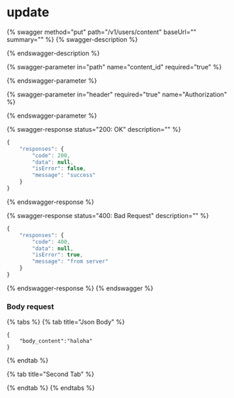 # update

{% swagger method="put" path="/v1/users/content" baseUrl="" summary="" %}
{% swagger-description %}

{% endswagger-description %}

{% swagger-parameter in="path" name="content_id" required="true" %}

{% endswagger-parameter %}

{% swagger-parameter in="header" required="true" name="Authorization" %}

{% endswagger-parameter %}

{% swagger-response status="200: OK" description="" %}
```javascript
{
    "responses": {
        "code": 200,
        "data": null,
        "isError": false,
        "message": "success"
    }
}
```
{% endswagger-response %}

{% swagger-response status="400: Bad Request" description="" %}
```javascript
{
    "responses": {
        "code": 400,
        "data": null,
        "isError": true,
        "message": "from server"
    }
}
```
{% endswagger-response %}
{% endswagger %}

### Body request

{% tabs %}
{% tab title="Json Body" %}
```
{
    "body_content":"haloha"
}
```
{% endtab %}

{% tab title="Second Tab" %}

{% endtab %}
{% endtabs %}

